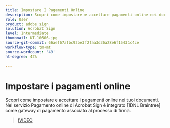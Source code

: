 ```yaml
---
title: Impostare I Pagamenti Online
description: Scopri come impostare e accettare pagamenti online nei documenti
role: User
product: adobe sign
solution: Acrobat Sign
level: Intermediate
thumbnail: KT-10606.jpg
source-git-commit: 66aef67afbc92be3f2faa3d36a28e6f15431c4ce
workflow-type: tm+mt
source-wordcount: '49'
ht-degree: 42%

---
```


# Impostare i pagamenti online

Scopri come impostare e accettare i pagamenti online nei tuoi documenti. Nel servizio Pagamento online di Acrobat Sign è integrato [!DNL Braintree] come gateway di pagamento associato al processo di firma.

>[!VIDEO](https://video.tv.adobe.com/v/345753?hidetitle=true)


